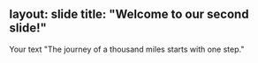 layout: slide
title: "Welcome to our second slide!"
---
Your text
"The journey of a thousand miles starts with one step."
